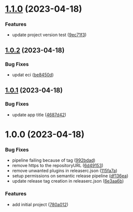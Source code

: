 # [1.1.0](https://github.com/muhna-mobile-app/core_app/compare/v1.0.2...v1.1.0) (2023-04-18)


### Features

* update project version test ([9ec71f3](https://github.com/muhna-mobile-app/core_app/commit/9ec71f3b4c3504a652dbc230bd1c468509351c07))

## [1.0.2](https://github.com/muhna-mobile-app/core_app/compare/v1.0.1...v1.0.2) (2023-04-18)


### Bug Fixes

* updat eci ([be8450d](https://github.com/muhna-mobile-app/core_app/commit/be8450d8e133c5552a5d24b63e6973f732e65a74))

## [1.0.1](https://github.com/muhna-mobile-app/core_app/compare/v1.0.0...v1.0.1) (2023-04-18)


### Bug Fixes

* update app title ([4687d42](https://github.com/muhna-mobile-app/core_app/commit/4687d42ebc7751a07a7d6c98df550b4054d50f56))

# 1.0.0 (2023-04-18)


### Bug Fixes

* pipeline failing because of tag ([992bdad](https://github.com/muhna-mobile-app/core_app/commit/992bdad2a66c3ab0d047d7f6ced4ff6fd07410ec))
* remove https to the repositoryURL ([6d49153](https://github.com/muhna-mobile-app/core_app/commit/6d491538369af6a3a7f2cebdccf435a414bddd8a))
* remove unwanted plugins in releaserc.json ([115fa7a](https://github.com/muhna-mobile-app/core_app/commit/115fa7ae18e1af225aa4094c4262d384431bbaa5))
* setup permissions on semantic release pipeline ([df136ea](https://github.com/muhna-mobile-app/core_app/commit/df136ea5d6b48945a497010233bdb0683b22eb1a))
* update release tag creation in releaserc.json ([6e3aa6b](https://github.com/muhna-mobile-app/core_app/commit/6e3aa6b4d4af67650723a18fd7eee58a6d559144))


### Features

* add initial project ([780a012](https://github.com/muhna-mobile-app/core_app/commit/780a012f1de54821e6ee196bed6c93ce0a55e962))
